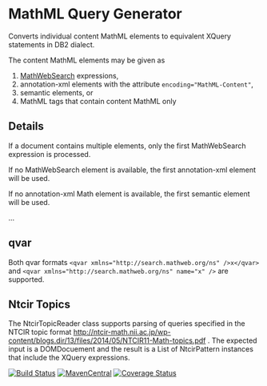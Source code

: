 MathML Query Generator
======================

Converts individual content MathML elements to equivalent
XQuery statements in DB2 dialect.

The content MathML elements may be given as

1. [MathWebSearch](http://search.mathweb.org/) expressions,
2. annotation-xml elements with the attribute ```encoding="MathML-Content"```,
3. semantic elements, or
4. MathML tags that contain content MathML only

## Details 

If a document contains multiple elements, only the first MathWebSearch expression is processed.

If no MathWebSearch element is available, the first annotation-xml element will be used.

If no annotation-xml Math element is available, the first semantic element will be used.

...

## qvar

Both qvar formats `<qvar xmlns="http://search.mathweb.org/ns" />x</qvar>` and
 `<qvar xmlns="http://search.mathweb.org/ns" name="x" />` are supported.

## Ntcir Topics
The NtcirTopicReader class supports parsing of queries specified in the NTCIR topic format
http://ntcir-math.nii.ac.jp/wp-content/blogs.dir/13/files/2014/05/NTCIR11-Math-topics.pdf .
The expected input is a DOMDocuement and the result is a List of NtcirPattern instances that
include the XQuery expressions.

[![Build Status](https://travis-ci.org/physikerwelt/MathMLQueryGenerator.svg?branch=travis)](https://travis-ci.org/physikerwelt/MathMLQueryGenerator)
[![MavenCentral](https://maven-badges.herokuapp.com/maven-central/com.formulasearchengine/mathmlquerygenerator/badge.svg)](maven-badges.herokuapp.com/maven-central/com.formulasearchengine/mathmlquerygenerator/)
[![Coverage Status](https://coveralls.io/repos/physikerwelt/MathMLQueryGenerator/badge.svg)](https://coveralls.io/r/physikerwelt/MathMLQueryGenerator)
